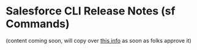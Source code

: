 # Salesforce CLI Release Notes (sf Commands)

(content coming soon, will copy over [this info](https://docs.google.com/document/d/1aosPnlYT_VWTuX8K1Rtc3P1EFQxNeRzHP9DCk-Ur72k/edit#heading=h.nbxooujl6908) as soon as folks approve it)

